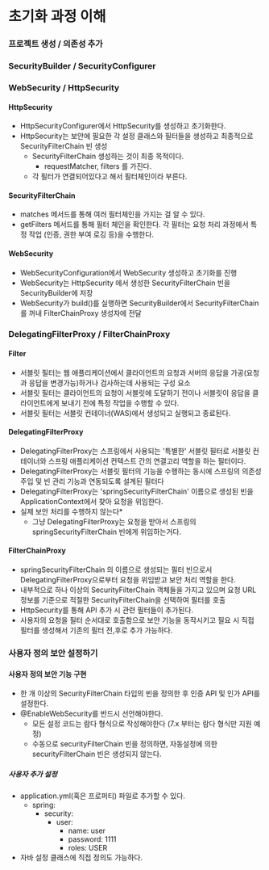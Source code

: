 # 초기화 과정 이해
### 프로젝트 생성 / 의존성 추가

### SecurityBuilder / SecurityConfigurer

### WebSecurity / HttpSecurity
#### HttpSecurity
- HttpSecurityConfigurer에서 HttpSecurity를 생성하고 초기화한다.
- HttpSecurity는 보안에 필요한 각 설정 클래스와 필터들을 생성하고 최종적으로 SecurityFilterChain 빈 생성
    - SecurityFilterChain 생성하는 것이 최종 목적이다.
      - requestMatcher, filters 를 가진다.
    - 각 필터가 연결되어있다고 해서 필터체인이라 부른다.

#### SecurityFilterChain
- matches 메서드를 통해 여러 필터체인을 가지는 걸 알 수 있다.
- getFilters 메서드를 통해 필터 체인을 확인한다. 각 필터는 요청 처리 과정에서 특정 작업 (인증, 권한 부여 로깅 등)을 수행한다.

#### WebSecurity
- WebSecurityConfiguration에서 WebSecurity 생성하고 초기화를 진행
- WebSecurity는 HttpSecurity 에서 생성한 SecurityFilterChain 빈을 SecurityBuilder에 저장
- WebSecurity가 build()를 실행하면 SecurityBuilder에서 SecurityFilterChain를 꺼내 FilterChainProxy 생성자에 전달

### DelegatingFilterProxy / FilterChainProxy
#### Filter
- 서블릿 필터는 웹 애플리케이션에서 클라이언트의 요청과 서버의 응답을 가공(요청과 응답을 변경가능)하거나 검사하는데 사용되는 구성 요소
- 서블릿 필터는 클라이언트의 요청이 서블릿에 도달하기 전이나 서블릿이 응답을 클라이언트에게 보내기 전에 특정 작업을 수행할 수 있다.
- 서블릿 필터는 서블릿 컨테이너(WAS)에서 생성되고 실행되고 종료된다.

#### DelegatingFilterProxy
- DelegatingFilterProxy는 스프링에서 사용되는 '특별한' 서블릿 필터로 서블릿 컨테이너와 스프링 애플리케이션 컨텍스트 간의 연결고리 역할을 하는 필터이다.
- DelegatingFilterProxy는 서블릿 필터의 기능을 수행하는 동시에 스프링의 의존성 주입 및 빈 관리 기능과 연동되도록 설계된 필터다
- DelegatingFilterProxy는 'springSecurityFilterChain' 이름으로 생성된 빈을 ApplicationContext에서 찾아 요청을 위임한다.
- 실제 보안 처리를 수행하지 않는다*
  - 그냥 DelegatingFilterProxy는 요청을 받아서 스프링의 springSecurityFilterChain 빈에게 위임하는거다. 

#### FilterChainProxy
- springSecurityFilterChain 의 이름으로 생성되는 필터 빈으로서 DelegatingFilterProxy으로부터 요청을 위임받고 보안 처리 역할을 한다.
- 내부적으로 하나 이상의 SecurityFilterChain 객체들을 가지고 있으며 요청 URL 정보를 기준으로 적절한 SecurityFilterChain을 선택하여 필터를 호출
- HttpSecurity를 통해 API 추가 시 관련 필터들이 추가된다.
- 사용자의 요청을 필터 순서대로 호출함으로 보안 기능을 동작시키고 필요 시 직접 필터를 생성해서 기존의 필터 전,후로 추가 가능하다. 

### 사용자 정의 보안 설정하기
#### 사용자 정의 보안 기능 구현
- 한 개 이상의 SecurityFilterChain 타입의 빈을 정의한 후 인증 API 및 인가 API를 설정한다.
- @EnableWebSecurity를 반드시 선언해야한다.
  - 모든 설정 코드는 람다 형식으로 작성해야한다 (7.x 부터는 람다 형식만 지원 예정)
  - 수동으로 securityFilterChain 빈을 정의하면, 자동설정에 의한 securityFilterChain 빈은 생성되지 않는다.   

##### 사용자 추가 설정
- application.yml(혹은 프로퍼티) 파일로 추가할 수 있다.
  - spring:
    - security:
      - user:
        - name: user
        - password: 1111
        - roles: USER
- 자바 설정 클래스에 직접 정의도 가능하다.
